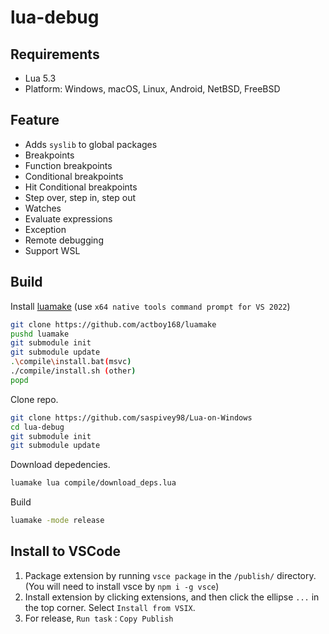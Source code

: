 # lua-debug

## Requirements

* Lua 5.3
* Platform: Windows, macOS, Linux, Android, NetBSD, FreeBSD

## Feature

* Adds `syslib` to global packages
* Breakpoints
* Function breakpoints
* Conditional breakpoints
* Hit Conditional breakpoints
* Step over, step in, step out
* Watches
* Evaluate expressions
* Exception
* Remote debugging
* Support WSL

## Build

Install [luamake](https://github.com/actboy168/luamake) (use `x64 native tools command prompt for VS 2022`)

```bash
git clone https://github.com/actboy168/luamake
pushd luamake
git submodule init
git submodule update
.\compile\install.bat(msvc)
./compile/install.sh (other)
popd
```

Clone repo.

```bash
git clone https://github.com/saspivey98/Lua-on-Windows
cd lua-debug
git submodule init
git submodule update
```

Download depedencies.

``` bash
luamake lua compile/download_deps.lua
```

Build

```bash
luamake -mode release
```

## Install to VSCode

1. Package extension by running `vsce package` in the `/publish/` directory. (You will need to install vsce by `npm i -g vsce`)
2. Install extension by clicking extensions, and then click the ellipse `...` in the top corner. Select `Install from VSIX`.
3. For release, `Run task：Copy Publish`

